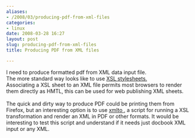 ```yaml
---
aliases:
- /2008/03/producing-pdf-from-xml-files
categories:
- linux
date: 2008-03-28 16:27
layout: post
slug: producing-pdf-from-xml-files
title: Producing PDF from XML files

---
```


<p>
 I need to produce formatted pdf from XML data input file.
 <br/>
 The more standard way looks like to use
 <a href="http://www.w3schools.com/xsl" title="w3schools tutorial">
  XSL stylesheets.
 </a>
 <br/>
 Associating a XSL sheet to an XML file permits most browsers to render them directly as HMTL, this can be used for web publishing XML sheets.
 <br/>
 <br/>
 The quick and dirty way to produce PDF could be printing them from Firefox, but an interesting option is to use
 <a href="http://http://cyberelk.net/tim/software/xmlto/" title="xmlto homepage">
  xmlto
 </a>
 , a script for running a XSL transformation and render an XML in PDF or other formats. It would be interesting to test this script and understand if it needs just docbook XML input or any XML.
</p>
